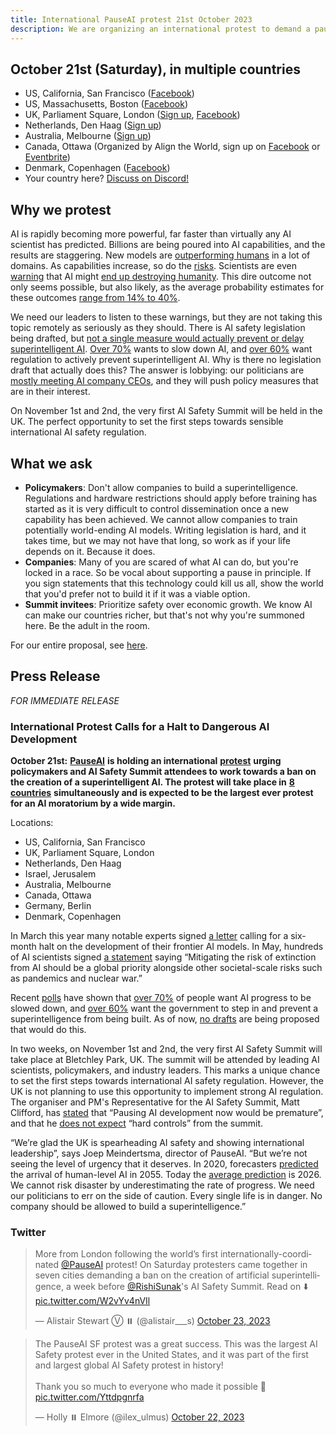 ```yaml
---
title: International PauseAI protest 21st October 2023
description: We are organizing an international protest to demand a pause on dangerous AI development.
---
```


<script>
    import WidgetConsent from '$lib/components/widget-consent/WidgetConsent.svelte'
</script>

## October 21st (Saturday), in multiple countries

- US, California, San Francisco ([Facebook](https://fb.me/1RbYq9H2hOFQ4yi))
- US, Massachusetts, Boston ([Facebook](https://facebook.com/events/s/pauseai-protest-boston-make-th/6647554948613714/?mibextid=RQdjqZ))
- UK, Parliament Square, London ([Sign up](https://www.mixily.com/event/4774799330762010477), [Facebook](https://www.facebook.com/events/644748401084077))
- Netherlands, Den Haag ([Sign up](https://www.mixily.com/event/8536294863402363208))
  <!-- - Israel, Jerusalem (on Oct 22nd, [Sign up](https://www.mixily.com/event/2216232092023925957)) -->
  <!-- - Belgium, Brussels ([Sign up](https://www.mixily.com/event/2708675063120711075)) -->
- Australia, Melbourne ([Sign up](https://www.mixily.com/event/8471341506387452508))
- Canada, Ottawa (Organized by Align the World, sign up on [Facebook](https://www.facebook.com/events/243643008241929/) or [Eventbrite](https://www.eventbrite.com/e/ai-safety-and-ethics-rally-tickets-725729686027))
  <!-- - Italy ([Sign up](https://www.mixily.com/event/7782058162912076825)) -->
  <!-- - Germany, Berin ([Sign up](https://www.mixily.com/event/873099107580787879)) -->
- Denmark, Copenhagen ([Facebook](https://www.facebook.com/events/869443424535827))
- Your country here? [Discuss on Discord!](https://discord.gg/anXWYCCdH5)

## Why we protest

AI is rapidly becoming more powerful, far faster than virtually any AI scientist has predicted.
Billions are being poured into AI capabilities, and the results are staggering.
New models are [outperforming humans](/sota) in a lot of domains.
As capabilities increase, so do the [risks](/risks).
Scientists are even [warning](https://www.safe.ai/statement-on-ai-risk) that AI might [end up destroying humanity](/xrisk).
This dire outcome not only seems possible, but also likely, as the average probability estimates for these outcomes [range from 14% to 40%](/polls-and-surveys).

We need our leaders to listen to these warnings, but they are not taking this topic remotely as seriously as they should.
There is AI safety legislation being drafted, but [not a single measure would actually prevent or delay superintelligent AI](https://twitter.com/PauseAI/status/1704998018322141496).
[Over 70%](https://www.vox.com/future-perfect/2023/8/18/23836362/ai-slow-down-poll-regulation) wants to slow down AI, and [over 60%](https://www.vox.com/future-perfect/2023/9/19/23879648/americans-artificial-general-intelligence-ai-policy-poll) want regulation to actively prevent superintelligent AI.
Why is there no legislation draft that actually does this?
The answer is lobbying: our politicians are [mostly meeting AI company CEOs](https://fedscoop.com/sen-schumer-to-host-musk-zuckerberg-and-other-tech-ceos-for-closed-door-ai-forum/), and they will push policy measures that are in their interest.

On November 1st and 2nd, the very first AI Safety Summit will be held in the UK.
The perfect opportunity to set the first steps towards sensible international AI safety regulation.

## What we ask

- **Policymakers**: Don't allow companies to build a superintelligence. Regulations and hardware restrictions should apply before training has started as it is very difficult to control dissemination once a new capability has been achieved. We cannot allow companies to train potentially world-ending AI models. Writing legislation is hard, and it takes time, but we may not have that long, so work as if your life depends on it. Because it does.
- **Companies**: Many of you are scared of what AI can do, but you're locked in a race. So be vocal about supporting a pause in principle. If you sign statements that this technology could kill us all, show the world that you'd prefer not to build it if it was a viable option.
- **Summit invitees**: Prioritize safety over economic growth. We know AI can make our countries richer, but that's not why you're summoned here. Be the adult in the room.

For our entire proposal, see [here](/proposal).

## Press Release

_FOR IMMEDIATE RELEASE_

### International Protest Calls for a Halt to Dangerous AI Development

**October 21st:** [**PauseAI**](https://pauseai.info/) **is holding an international** [**protest**](https://pauseai.info/2023-oct) **urging policymakers and AI Safety Summit attendees to work towards a ban on the creation of a superintelligent AI. The protest will take place in** [**8 countries**](https://pauseai.info/2023-oct) **simultaneously and is expected to be the largest ever protest for an AI moratorium by a wide margin.**

Locations:

- US, California, San Francisco
- UK, Parliament Square, London
- Netherlands, Den Haag
- Israel, Jerusalem
- Australia, Melbourne
- Canada, Ottawa
- Germany, Berlin
- Denmark, Copenhagen

In March this year many notable experts signed [a letter](https://futureoflife.org/open-letter/pause-giant-ai-experiments/#:~:text=We%20call%20on%20all%20AI,more%20powerful%20than%20GPT%2D4.&text=AI%20systems%20with%20human%2Dcompetitive,acknowledged%20by%20top%20AI%20labs.) calling for a six-month halt on the development of their frontier AI models. In May, hundreds of AI scientists signed [a statement](https://www.safe.ai/statement-on-ai-risk) saying “Mitigating the risk of extinction from AI should be a global priority alongside other societal-scale risks such as pandemics and nuclear war.”

Recent [polls](https://pauseai.info/polls-and-surveys) have shown that [over 70%](https://www.vox.com/future-perfect/2023/8/18/23836362/ai-slow-down-poll-regulation) of people want AI progress to be slowed down, and [over 60%](https://www.vox.com/future-perfect/2023/9/19/23879648/americans-artificial-general-intelligence-ai-policy-poll) want the government to step in and prevent a superintelligence from being built. As of now, [no drafts](https://twitter.com/PauseAI/status/1706605169608159458) are being proposed that would do this.

In two weeks, on November 1st and 2nd, the very first AI Safety Summit will take place at Bletchley Park, UK. The summit will be attended by leading AI scientists, policymakers, and industry leaders. This marks a unique chance to set the first steps towards international AI safety regulation. However, the UK is not planning to use this opportunity to implement strong AI regulation. The organiser and PM's Representative for the AI Safety Summit, Matt Clifford, has [stated](https://twitter.com/PauseAI/status/1709845853668553065) that “Pausing AI development now would be premature”, and that he [does not expect](https://twitter.com/matthewclifford/status/1708819574739587356) “hard controls” from the summit.

“We’re glad the UK is spearheading AI safety and showing international leadership”, says Joep Meindertsma, director of PauseAI. “But we’re not seeing the level of urgency that it deserves. In 2020, forecasters [predicted](https://www.metaculus.com/questions/3479/date-weakly-general-ai-is-publicly-known/) the arrival of human-level AI in 2055. Today the [average prediction](https://www.metaculus.com/questions/3479/date-weakly-general-ai-is-publicly-known/) is 2026. We cannot risk disaster by underestimating the rate of progress. We need our politicians to err on the side of caution. Every single life is in danger. No company should be allowed to build a superintelligence.”

### Twitter

<WidgetConsent>
<div><blockquote class="twitter-tweet"><p lang="en" dir="ltr">More from London following the world’s first internationally-coordinated <a href="https://twitter.com/PauseAI?ref_src=twsrc%5Etfw">@PauseAI</a> protest! On Saturday protesters came together in seven cities demanding a ban on the creation of artificial superintelligence, a week before <a href="https://twitter.com/RishiSunak?ref_src=twsrc%5Etfw">@RishiSunak</a>&#39;s AI Safety Summit. Read on ⬇️ <a href="https://t.co/W2vYv4nVIl">pic.twitter.com/W2vYv4nVIl</a></p>&mdash; Alistair Stewart Ⓥ ⏸️ (@alistair___s) <a href="https://twitter.com/alistair___s/status/1716566914242121768?ref_src=twsrc%5Etfw">October 23, 2023</a></blockquote> <script async src="https://platform.twitter.com/widgets.js" charset="utf-8"></script></div>
</WidgetConsent>

<WidgetConsent>
<div><blockquote class="twitter-tweet"><p lang="en" dir="ltr">The PauseAI SF protest was a great success. This was the largest AI Safety protest ever in the United States, and it was part of the first and largest global AI Safety protest in history! <br><br>Thank you so much to everyone who made it possible 🩷 <a href="https://t.co/Yttdpgnrfa">pic.twitter.com/Yttdpgnrfa</a></p>&mdash; Holly ⏸️ Elmore (@ilex_ulmus) <a href="https://twitter.com/ilex_ulmus/status/1715954127954751932?ref_src=twsrc%5Etfw">October 22, 2023</a></blockquote> <script async src="https://platform.twitter.com/widgets.js" charset="utf-8"></script></div>
</WidgetConsent>
